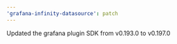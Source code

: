```yaml
---
'grafana-infinity-datasource': patch
---
```


Updated the grafana plugin SDK from v0.193.0 to v0.197.0
